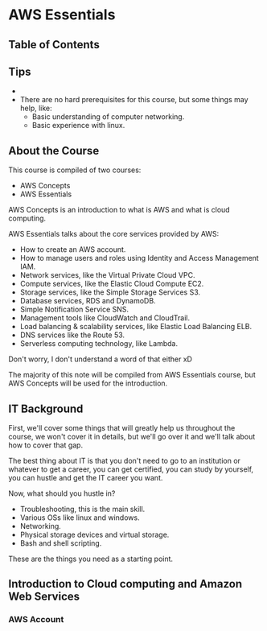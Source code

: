 # AWS Essentials

## Table of Contents

## Tips
-
- There are no hard prerequisites for this course, but some things may help, like:
    + Basic understanding of computer networking.
    + Basic experience with linux.

## About the Course
This course is compiled of two courses:
- AWS Concepts
- AWS Essentials

AWS Concepts is an introduction to what is AWS and what is cloud computing.

AWS Essentials talks about the core services provided by AWS:
- How to create an AWS account.
- How to manage users and roles using Identity and Access Management IAM.
- Network services, like the Virtual Private Cloud VPC.
- Compute services, like the Elastic Cloud Compute EC2.
- Storage services, like the Simple Storage Services S3.
- Database services, RDS and DynamoDB.
- Simple Notification Service SNS.
- Management tools like CloudWatch and CloudTrail.
- Load balancing & scalability services, like Elastic Load Balancing ELB.
- DNS services like the Route 53.
- Serverless computing technology, like Lambda.

Don't worry, I don't understand a word of that either xD

The majority of this note will be compiled from AWS Essentials course, but AWS Concepts will be used for the introduction.

## IT Background
First, we'll cover some things that will greatly help us throughout the course, we won't cover it in details, but we'll go over it and we'll talk about how to cover that gap.

The best thing about IT is that you don't need to go to an institution or whatever to get a career, you can get certified, you can study by yourself, you can hustle and get the IT career you want.

Now, what should you hustle in?
- Troubleshooting, this is the main skill.
- Various OSs like linux and windows.
- Networking.
- Physical storage devices and virtual storage.
- Bash and shell scripting.

These are the things you need as a starting point.

## Introduction to Cloud computing and Amazon Web Services


### AWS Account
